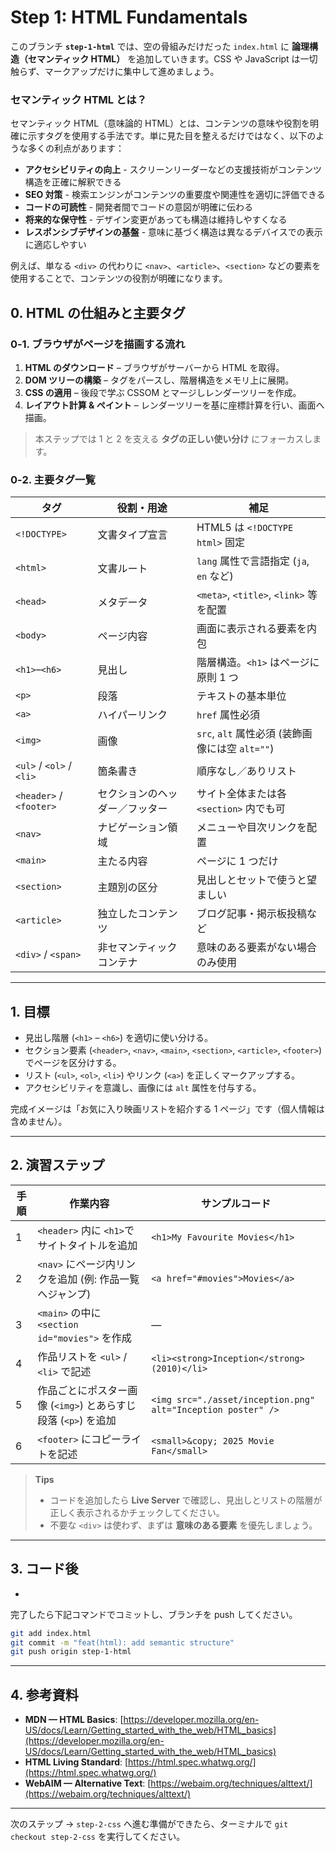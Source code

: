 # Step 1: HTML Fundamentals

このブランチ **`step-1-html`** では、空の骨組みだけだった `index.html` に **論理構造（セマンティック HTML）** を追加していきます。CSS や JavaScript は一切触らず、マークアップだけに集中して進めましょう。

### セマンティック HTML とは？

セマンティック HTML（意味論的 HTML）とは、コンテンツの意味や役割を明確に示すタグを使用する手法です。単に見た目を整えるだけではなく、以下のような多くの利点があります：

- **アクセシビリティの向上** - スクリーンリーダーなどの支援技術がコンテンツ構造を正確に解釈できる
- **SEO 対策** - 検索エンジンがコンテンツの重要度や関連性を適切に評価できる
- **コードの可読性** - 開発者間でコードの意図が明確に伝わる
- **将来的な保守性** - デザイン変更があっても構造は維持しやすくなる
- **レスポンシブデザインの基盤** - 意味に基づく構造は異なるデバイスでの表示に適応しやすい

例えば、単なる `<div>` の代わりに `<nav>`、`<article>`、`<section>` などの要素を使用することで、コンテンツの役割が明確になります。

## 0. HTML の仕組みと主要タグ

### 0‑1. ブラウザがページを描画する流れ

1. **HTML のダウンロード** – ブラウザがサーバーから HTML を取得。
2. **DOM ツリーの構築** – タグをパースし、階層構造をメモリ上に展開。
3. **CSS の適用** – 後段で学ぶ CSSOM とマージしレンダーツリーを作成。
4. **レイアウト計算 & ペイント** – レンダーツリーを基に座標計算を行い、画面へ描画。

> 本ステップでは 1 と 2 を支える **タグの正しい使い分け** にフォーカスします。

### 0‑2. 主要タグ一覧

| タグ                     | 役割・用途                     | 補足                                            |
| ------------------------ | ------------------------------ | ----------------------------------------------- |
| `<!DOCTYPE>`             | 文書タイプ宣言                 | HTML5 は `<!DOCTYPE html>` 固定                 |
| `<html>`                 | 文書ルート                     | `lang` 属性で言語指定 (`ja`, `en` など)         |
| `<head>`                 | メタデータ                     | `<meta>`, `<title>`, `<link>` 等を配置          |
| `<body>`                 | ページ内容                     | 画面に表示される要素を内包                      |
| `<h1>`–`<h6>`            | 見出し                         | 階層構造。`<h1>` はページに原則 1 つ            |
| `<p>`                    | 段落                           | テキストの基本単位                              |
| `<a>`                    | ハイパーリンク                 | `href` 属性必須                                 |
| `<img>`                  | 画像                           | `src`, `alt` 属性必須 (装飾画像には空 `alt=""`) |
| `<ul>` / `<ol>` / `<li>` | 箇条書き                       | 順序なし／ありリスト                            |
| `<header>` / `<footer>`  | セクションのヘッダー／フッター | サイト全体または各 `<section>` 内でも可         |
| `<nav>`                  | ナビゲーション領域             | メニューや目次リンクを配置                      |
| `<main>`                 | 主たる内容                     | ページに 1 つだけ                               |
| `<section>`              | 主題別の区分                   | 見出しとセットで使うと望ましい                  |
| `<article>`              | 独立したコンテンツ             | ブログ記事・掲示板投稿など                      |
| `<div>` / `<span>`       | 非セマンティックコンテナ       | 意味のある要素がない場合のみ使用                |

---

## 1. 目標

- 見出し階層 (`<h1>` – `<h6>`) を適切に使い分ける。
- セクション要素 (`<header>`, `<nav>`, `<main>`, `<section>`, `<article>`, `<footer>`) でページを区分けする。
- リスト (`<ul>`, `<ol>`, `<li>`) やリンク (`<a>`) を正しくマークアップする。
- アクセシビリティを意識し、画像には `alt` 属性を付与する。

完成イメージは「お気に入り映画リストを紹介する 1 ページ」です（個人情報は含めません）。

---

## 2. 演習ステップ

| 手順 | 作業内容                                                       | サンプルコード                                               |
| ---- | -------------------------------------------------------------- | ------------------------------------------------------------ |
| 1    | `<header>` 内に `<h1>`でサイトタイトルを追加                   | `<h1>My Favourite Movies</h1>`                               |
| 2    | `<nav>` にページ内リンクを追加 (例: 作品一覧へジャンプ)        | `<a href="#movies">Movies</a>`                               |
| 3    | `<main>` の中に `<section id="movies">` を作成                 | —                                                            |
| 4    | 作品リストを `<ul>` / `<li>` で記述                            | `<li><strong>Inception</strong> (2010)</li>`                 |
| 5    | 作品ごとにポスター画像 (`<img>`) とあらすじ段落 (`<p>`) を追加 | `<img src="./asset/inception.png" alt="Inception poster" />` |
| 6    | `<footer>` にコピーライトを記述                                | `<small>&copy; 2025 Movie Fan</small>`                       |

> **Tips**
>
> - コードを追加したら **Live Server** で確認し、見出しとリストの階層が正しく表示されるかチェックしてください。
> - 不要な `<div>` は使わず、まずは **意味のある要素** を優先しましょう。

---

## 3. コード後

-

完了したら下記コマンドでコミットし、ブランチを push してください。

```bash
git add index.html
git commit -m "feat(html): add semantic structure"
git push origin step-1-html
```

---

## 4. 参考資料

- **MDN — HTML Basics**: [https://developer.mozilla.org/en-US/docs/Learn/Getting_started_with_the_web/HTML_basics](https://developer.mozilla.org/en-US/docs/Learn/Getting_started_with_the_web/HTML_basics)
- **HTML Living Standard**: [https://html.spec.whatwg.org/](https://html.spec.whatwg.org/)
- **WebAIM — Alternative Text**: [https://webaim.org/techniques/alttext/](https://webaim.org/techniques/alttext/)

---

次のステップ → `step-2-css` へ進む準備ができたら、ターミナルで `git checkout step-2-css` を実行してください。

